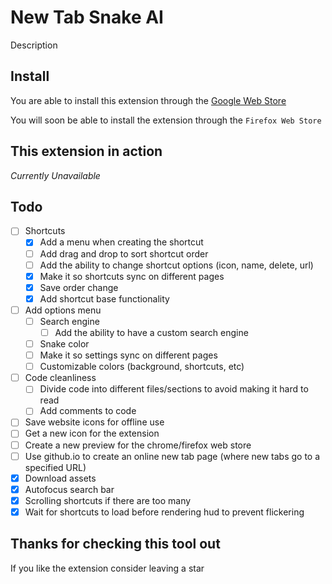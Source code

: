 # New Tab Snake AI
Description

## Install
You are able to install this extension through the [Google Web Store](https://chrome.google.com/webstore/detail/new-tab-snake-ai/ngjmagheegdkpejmnmjhpddloimnednh)

You will soon be able to install the extension through the `Firefox Web Store`

## This extension in action
<i>Currently Unavailable</i>

## Todo
* [ ] Shortcuts
    * [X] Add a menu when creating the shortcut
    * [ ] Add drag and drop to sort shortcut order
    * [ ] Add the ability to change shortcut options (icon, name, delete, url)
    * [X] Make it so shortcuts sync on different pages
    * [X] Save order change
    * [X] Add shortcut base functionality
* [ ] Add options menu
    * [ ] Search engine
        * [ ] Add the ability to have a custom search engine
    * [ ] Snake color
    * [ ] Make it so settings sync on different pages
    * [ ] Customizable colors (background, shortcuts, etc)
* [ ] Code cleanliness
    * [ ] Divide code into different files/sections to avoid making it hard to read
    * [ ] Add comments to code

* [ ] Save website icons for offline use
* [ ] Get a new icon for the extension
* [ ] Create a new preview for the chrome/firefox web store
* [ ] Use github.io to create an online new tab page (where new tabs go to a specified URL)
* [X] Download assets
* [X] Autofocus search bar
* [X] Scrolling shortcuts if there are too many
* [X] Wait for shortcuts to load before rendering hud to prevent flickering

## Thanks for checking this tool out
If you like the extension consider leaving a star
